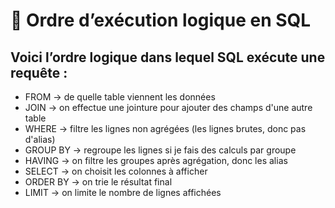 # 🧱 Ordre d’exécution logique en SQL

## Voici l’ordre logique dans lequel SQL exécute une requête :

- FROM → de quelle table viennent les données
- JOIN → on effectue une jointure pour ajouter des champs d'une autre table
- WHERE → filtre les lignes non agrégées (les lignes brutes, donc pas d'alias)
- GROUP BY → regroupe les lignes si je fais des calculs par groupe
- HAVING → on filtre les groupes après agrégation, donc les alias
- SELECT → on choisit les colonnes à afficher
- ORDER BY → on trie le résultat final
- LIMIT → on limite le nombre de lignes affichées
